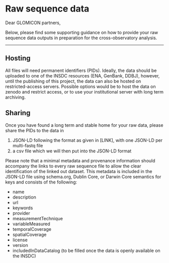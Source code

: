 # Raw sequence data

Dear GLOMICON partners,

Below, please find some supporting guidance on how to provide your raw sequence data outputs in preparation for the cross-observatory analysis.

---

## Hosting
All files will need permanent identifiers (PIDs). Ideally, the data should be uploaded to one of the INSDC resources (ENA, GenBank, DDBJ), however, until the publishing of this project, the data can also be hosted on restricted-access servers. Possible options would be to host the data on zenodo and restrict access, or to use your institutional server with long term archiving.

## Sharing
Once you have found a long term and stable home for your raw data, please share the PIDs to the data in 
1) JSON-LD following the format as given in [LINK], with one JSON-LD per multi-fastq file
2) a csv file which we will then put into the JSON-LD format

Please note that a minimal metadata and provenance information should accompany the links to every raw sequence file to allow the clear identification of the linked out dataset.
This metadata is included in the JSON-LD file using schema.org, Dublin Core, or Darwin Core semantics for keys and consists of the following:
- name
- description
- url
- keywords
- provider
- measurementTechnique
- variableMeasured
- temporalCoverage
- spatialCoverage
- license
- version
- includedInDataCatalog (to be filled once the data is openly available on the INSDC)
